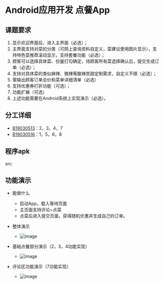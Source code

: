 #  Android应用开发 点餐App
## 课题要求
1. 显示欢迎界面后，进入主界面（必选）；
2. 主界面支持对菜的分类（可网上查询资料自定义，菜建议使用图片显示），支持特色菜推荐滚动显示，支持套餐功能（必选）；
3. 顾客可以选择具体菜、份量打勾确定，待顾客所有菜选择确认后，提交生成订单（必选）；
4. 支持对具体菜的类似麻辣、微辣等酸辣苦甜定制需求，自定义不限（必选）；
5. 需输出顾客订单总价和菜单详细清单（必选）
6. 支持优惠券打折功能（可选）；
7. 功能扩展（可选）
8. 上述功能需要在Android系统上实现演示（必选）。
## 分工详细
- [B19030513](https://github.com/Schiz0mania)：2，3，4，7
- [B19030516](https://github.com/qiweipika)：1，5，6，8
## 程序apk
src:

## 功能演示
- 能做什么
	- 启动App，载入等待页面
	- 主页面支持评论+点菜
	- 点菜后进入提交页面，获得随机优惠并生成自己的订单。

- 整体演示
	 - ![image](完整测试.gif)
- 基础点餐部分演示（2，3，4功能实现）
	- ![image](B19030513主体测试.gif)
- 评论区功能演示（7功能实现）
	- ![image](B19030513评论测试.gif)

## 


   



